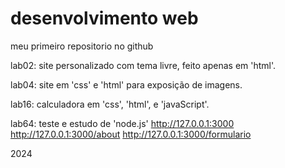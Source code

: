 # desenvolvimento web
meu primeiro repositorio no github

lab02: site personalizado com tema livre, feito apenas em 'html'.

lab04: site em 'css' e 'html' para exposição de imagens.

lab16: calculadora em 'css', 'html', e 'javaScript'.

lab64: teste e estudo de 'node.js'
    http://127.0.0.1:3000
    http://127.0.0.1:3000/about
    http://127.0.0.1:3000/formulario

2024
